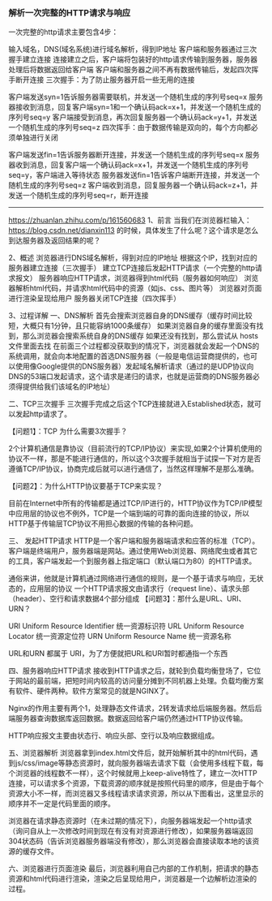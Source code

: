 
### 解析一次完整的HTTP请求与响应
一次完整的http请求主要包含4步：

输入域名，DNS(域名系统)进行域名解析，得到IP地址
客户端和服务器通过三次握手建立连接
连接建立之后，客户端将包装好的http请求传输到服务器，服务器处理后将数据返回给客户端
客户端和服务器之间不再有数据传输后，发起四次挥手断开连接
三次握手：为了防止服务器开启一些无用的连接

客户端发送syn=1告诉服务器需要联机，并发送一个随机生成的序列号seq=x
服务器接收到消息，回复客户端syn=1和一个确认码ack=x+1，并发送一个随机生成的序列号seq=y
客户端接受到消息，再次回复服务器一个确认码ack=y+1，并发送一个随机生成的序列号seq=z
四次挥手：由于数据传输是双向的，每个方向都必须单独进行关闭

客户端发送fin=1告诉服务器断开连接，并发送一个随机生成的序列号seq=x
服务器收到消息，回复客户端一个确认码ack=x+1，并发送一个随机生成的序列号seq=y，客户端进入等待状态
服务器发送fin=1告诉客户端断开连接，并发送一个随机生成的序列号seq=z
客户端收到消息，回复服务器一个确认码ack=z+1，并发送一个随机生成的序列号seq=r，断开连接

----
https://zhuanlan.zhihu.com/p/161560683
1、前言
当我们在浏览器栏输入：https://blog.csdn.net/dianxin113 的时候，具体发生了什么呢？这个请求是怎么到达服务器及返回结果的呢？

2、概述
浏览器进行DNS域名解析，得到对应的IP地址
根据这个IP，找到对应的服务器建立连接（三次握手）
建立TCP连接后发起HTTP请求（一个完整的http请求报文）
服务器响应HTTP请求，浏览器得到html代码（服务器如何响应）
浏览器解析html代码，并请求html代码中的资源（如js、css、图片等）
浏览器对页面进行渲染呈现给用户
服务器关闭TCP连接（四次挥手）

3、过程详解
一、DNS解析
首先会搜索浏览器自身的DNS缓存（缓存时间比较短，大概只有1分钟，且只能容纳1000条缓存）
如果浏览器自身的缓存里面没有找到，那么浏览器会搜索系统自身的DNS缓存
如果还没有找到，那么尝试从 hosts文件里面去找
在前面三个过程都没获取到的情况下，浏览器就会发起一个DNS的系统调用，就会向本地配置的首选DNS服务器（一般是电信运营商提供的，也可以使用像Google提供的DNS服务器）发起域名解析请求（通过的是UDP协议向DNS的53端口发起请求，这个请求是递归的请求，也就是运营商的DNS服务器必须得提供给我们该域名的IP地址）

二、TCP三次握手
三次握手完成之后这个TCP连接就进入Established状态，就可以发起http请求了。

【问题1】：TCP 为什么需要3次握手？

2个计算机通信是靠协议（目前流行的TCP/IP协议）来实现,如果2个计算机使用的协议不一样，那是不能进行通信的，所以这个3次握手就相当于试探一下对方是否遵循TCP/IP协议，协商完成后就可以进行通信了，当然这样理解不是那么准确。

【问题2】：为什么HTTP协议要基于TCP来实现？

目前在Internet中所有的传输都是通过TCP/IP进行的，HTTP协议作为TCP/IP模型中应用层的协议也不例外，TCP是一个端到端的可靠的面向连接的协议，所以HTTP基于传输层TCP协议不用担心数据的传输的各种问题。

三、 发起HTTP请求
HTTP是一个客户端和服务器端请求和应答的标准（TCP）。客户端是终端用户，服务器端是网站。通过使用Web浏览器、网络爬虫或者其它的工具，客户端发起一个到服务器上指定端口（默认端口为80）的HTTP请求。

通俗来讲，他就是计算机通过网络进行通信的规则，是一个基于请求与响应，无状态的，应用层的协议
一个HTTP请求报文由请求行（request line）、请求头部（header）、空行和请求数据4个部分组成
【问题3】：那什么是URL、URI、URN？

URI Uniform Resource Identifier 统一资源标识符
URL Uniform Resource Locator 统一资源定位符
URN Uniform Resource Name 统一资源名称

URL和URN 都属于 URI，为了方便就把URL和URI暂时都通指一个东西

四、服务器响应HTTP请求
接收到HTTP请求之后，就轮到负载均衡登场了，它位于网站的最前端，把短时间内较高的访问量分摊到不同机器上处理。负载均衡方案有软件、硬件两种。软件方案常见的就是NGINX了。

Nginx的作用主要有两个1，处理静态文件请求，2转发请求给后端服务器。然后后端服务器查询数据库返回数据。数据返回给客户端仍然通过HTTP协议传输。

HTTP响应报文主要由状态行、响应头部、空行以及响应数据组成。

五、浏览器解析
浏览器拿到index.html文件后，就开始解析其中的html代码，遇到js/css/image等静态资源时，就向服务器端去请求下载（会使用多线程下载，每个浏览器的线程数不一样），这个时候就用上keep-alive特性了，建立一次HTTP连接，可以请求多个资源，下载资源的顺序就是按照代码里的顺序，但是由于每个资源大小不一样，而浏览器又多线程请求请求资源，所以从下图看出，这里显示的顺序并不一定是代码里面的顺序。

浏览器在请求静态资源时（在未过期的情况下），向服务器端发起一个http请求（询问自从上一次修改时间到现在有没有对资源进行修改），如果服务器端返回304状态码（告诉浏览器服务器端没有修改），那么浏览器会直接读取本地的该资源的缓存文件。

六、浏览器进行页面渲染
最后，浏览器利用自己内部的工作机制，把请求的静态资源和html代码进行渲染，渲染之后呈现给用户，浏览器是一个边解析边渲染的过程。